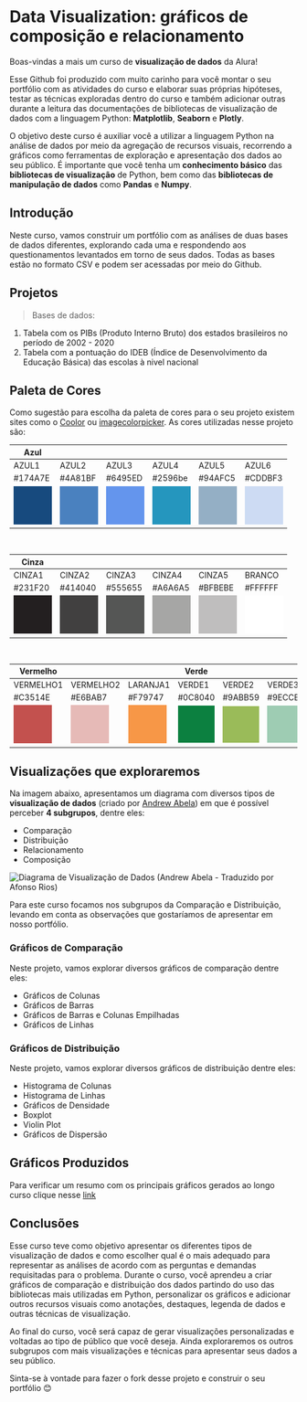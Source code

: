 # Data Visualization: gráficos de composição e relacionamento

Boas-vindas a mais um curso de **visualização de dados** da Alura! 

Esse Github foi produzido com muito carinho para você montar o seu portfólio com as atividades do curso e elaborar suas próprias hipóteses, testar as técnicas exploradas dentro do curso e também adicionar outras durante a leitura das documentações de bibliotecas de visualização de dados com a linguagem Python: **Matplotlib**, **Seaborn** e **Plotly**.

O objetivo deste curso é auxiliar você a utilizar a linguagem Python na análise de dados por meio da agregação de recursos visuais, recorrendo a gráficos como ferramentas de exploração e apresentação dos dados ao seu público. É importante que você tenha um **conhecimento básico** das **bibliotecas de visualização** de Python, bem como das **bibliotecas de manipulação de dados** como **Pandas** e **Numpy**.

## Introdução

Neste curso, vamos construir um portfólio com as análises de duas bases de dados diferentes, explorando cada uma e respondendo aos questionamentos levantados em torno de seus dados. Todas as bases estão no formato CSV e podem ser acessadas por meio do Github.

## Projetos

> Bases de dados:

<ol> 
  <li> Tabela com os PIBs (Produto Interno Bruto) dos estados brasileiros no período de 2002 - 2020</li>
  <li> Tabela com a pontuação do IDEB (Índice de Desenvolvimento da Educação Básica) das escolas à nivel nacional</li>
</ol>

## Paleta de Cores

Como sugestão para escolha da paleta de cores para o seu projeto existem sites como o [Coolor](https://coolors.co/palettes/trending) ou [imagecolorpicker](https://imagecolorpicker.com/).
As cores utilizadas nesse projeto são: 

|Azul||||||
|------|------|------|------|------|------|
| AZUL1 |AZUL2 |AZUL3 |AZUL4 |AZUL5 |AZUL6 |
|#174A7E | #4A81BF | #6495ED| #2596be | #94AFC5 | #CDDBF3 |
|![adicionar desc](https://github.com/afonsosr2/dataviz-graficos-composicao-relacionamento/blob/638632b27146722cb9589f502a3a444a4eeac717/imagens/paleta_cores/AZUL1.png?raw=true)|![adicionar desc](https://github.com/afonsosr2/dataviz-graficos-composicao-relacionamento/blob/638632b27146722cb9589f502a3a444a4eeac717/imagens/paleta_cores/AZUL2.png?raw=true)|![adicionar desc](https://github.com/afonsosr2/dataviz-graficos-composicao-relacionamento/blob/638632b27146722cb9589f502a3a444a4eeac717/imagens/paleta_cores/AZUL3.png?raw=true)|![adicionar desc](https://github.com/afonsosr2/dataviz-graficos-composicao-relacionamento/blob/638632b27146722cb9589f502a3a444a4eeac717/imagens/paleta_cores/AZUL4.png?raw=true)|![adicionar desc](https://github.com/afonsosr2/dataviz-graficos-composicao-relacionamento/blob/638632b27146722cb9589f502a3a444a4eeac717/imagens/paleta_cores/AZUL5.png?raw=true)|![adicionar desc](https://github.com/afonsosr2/dataviz-graficos-composicao-relacionamento/blob/638632b27146722cb9589f502a3a444a4eeac717/imagens/paleta_cores/AZUL6.png?raw=true) |

&nbsp;

|Cinza||||||
|------|------|------|------|------|------|
| CINZA1 |CINZA2 |CINZA3 |CINZA4 |CINZA5|BRANCO|
|#231F20 | #414040| #555655 | #A6A6A5| #BFBEBE |#FFFFFF|
| ![adicionar desc](https://github.com/afonsosr2/dataviz-graficos-composicao-relacionamento/blob/638632b27146722cb9589f502a3a444a4eeac717/imagens/paleta_cores/CINZA1.png?raw=true)  |![adicionar desc](https://github.com/afonsosr2/dataviz-graficos-composicao-relacionamento/blob/638632b27146722cb9589f502a3a444a4eeac717/imagens/paleta_cores/CINZA2.png?raw=true) |![adicionar desc](https://github.com/afonsosr2/dataviz-graficos-composicao-relacionamento/blob/638632b27146722cb9589f502a3a444a4eeac717/imagens/paleta_cores/CINZA3.png?raw=true) |![adicionar desc](https://github.com/afonsosr2/dataviz-graficos-composicao-relacionamento/blob/638632b27146722cb9589f502a3a444a4eeac717/imagens/paleta_cores/CINZA4.png?raw=true) |![adicionar desc](https://github.com/afonsosr2/dataviz-graficos-composicao-relacionamento/blob/638632b27146722cb9589f502a3a444a4eeac717/imagens/paleta_cores/CINZA5.png?raw=true)|![adicionar desc](https://github.com/afonsosr2/dataviz-graficos-composicao-relacionamento/blob/638632b27146722cb9589f502a3a444a4eeac717/imagens/paleta_cores/BRANCO.png?raw=true)|

&nbsp;

|Vermelho|||Verde|||
|------|------|------|------|------|------|
| VERMELHO1 |VERMELHO2 |LARANJA1 | VERDE1 |VERDE2 | VERDE3 |
|#C3514E | #E6BAB7 | #F79747|#0C8040 | #9ABB59 |#9ECCB3|
| ![adicionar desc](https://github.com/afonsosr2/dataviz-graficos-composicao-relacionamento/blob/638632b27146722cb9589f502a3a444a4eeac717/imagens/paleta_cores//VERMELHO1.png?raw=true) |![adicionar desc](https://github.com/afonsosr2/dataviz-graficos-composicao-relacionamento/blob/638632b27146722cb9589f502a3a444a4eeac717/imagens/paleta_cores/VERMELHO2.png?raw=true)|![adicionar desc](https://github.com/afonsosr2/dataviz-graficos-composicao-relacionamento/blob/638632b27146722cb9589f502a3a444a4eeac717/imagens/paleta_cores/LARANJA1.png?raw=true)| ![adicionar desc](https://github.com/afonsosr2/dataviz-graficos-composicao-relacionamento/blob/638632b27146722cb9589f502a3a444a4eeac717/imagens/paleta_cores/VERDE1.png?raw=true) |![adicionar desc](https://github.com/afonsosr2/dataviz-graficos-composicao-relacionamento/blob/638632b27146722cb9589f502a3a444a4eeac717/imagens/paleta_cores/VERDE2.png?raw=true)|![adicionar desc](https://github.com/afonsosr2/dataviz-graficos-composicao-relacionamento/blob/638632b27146722cb9589f502a3a444a4eeac717/imagens/paleta_cores/VERDE3.png?raw=true)|


## Visualizações que exploraremos

Na imagem abaixo, apresentamos um diagrama com diversos tipos de **visualização de dados** (criado por [Andrew Abela](https://extremepresentation.com/wp-content/uploads/choosing-a-good-chart-09-1.pdf)) em que é possível perceber **4 subgrupos**, dentre eles:

- Comparação
- Distribuição
- Relacionamento
- Composição

![Diagrama de Visualização de Dados (Andrew Abela - Traduzido por Afonso Rios)](https://github.com/alura-cursos/dataviz-graficos/blob/master/imagens/Tipos_Graficos/Diagrama%20de%20Visualiza%C3%A7%C3%A3o%20de%20Dados%20(Andrew%20Abela%20-%20Traduzido%20por%20Afonso%20Rios).png?raw=true)

Para este curso focamos nos subgrupos da Comparação e Distribuição, levando em conta as observações que gostaríamos de apresentar em nosso portfólio.

### Gráficos de Comparação

Neste projeto, vamos explorar diversos gráficos de comparação dentre eles:

- Gráficos de Colunas
- Gráficos de Barras
- Gráficos de Barras e Colunas Empilhadas
- Gráficos de Linhas

### Gráficos de Distribuição

Neste projeto, vamos explorar diversos gráficos de distribuição dentre eles:

- Histograma de Colunas
- Histograma de Linhas
- Gráficos de Densidade
- Boxplot
- Violin Plot
- Gráficos de Dispersão

## Gráficos Produzidos

Para verificar um resumo com os principais gráficos gerados ao longo curso clique nesse [link](https://github.com/alura-cursos/dataviz-graficos/blob/b962a59fd26aa9e0feb8eb964d08cda99d7d5780/Dataviz_Gr%C3%A1ficos_(gr%C3%A1ficos_produzidos).ipynb)

## Conclusões

Esse curso teve como objetivo apresentar os diferentes tipos de visualização de dados e como escolher qual é o mais adequado para representar as análises de acordo com as perguntas e demandas requisitadas para o problema. Durante o curso, você aprendeu a criar gráficos de comparação e distribuição dos dados partindo do uso das bibliotecas mais utilizadas em Python, personalizar os gráficos e adicionar outros recursos visuais como anotações, destaques, legenda de dados e outras técnicas de visualização. 

Ao final do curso, você será capaz de gerar visualizações personalizadas e voltadas ao tipo de público que você deseja.	Ainda exploraremos os outros subgrupos com mais visualizações e técnicas para apresentar seus dados a seu público.

Sinta-se à vontade para fazer o fork desse projeto e construir o seu portfólio 😊
